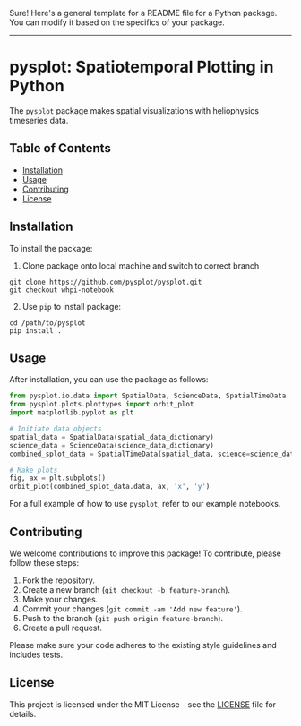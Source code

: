 Sure! Here's a general template for a README file for a Python package. You can modify it based on the specifics of your package.

---

# pysplot: Spatiotemporal Plotting in Python

The `pysplot` package makes spatial visualizations with heliophysics timeseries data.

## Table of Contents
- [Installation](#installation)
- [Usage](#usage)
- [Contributing](#contributing)
- [License](#license)

## Installation

To install the package:
1. Clone package onto local machine and switch to correct branch
```
git clone https://github.com/pysplot/pysplot.git
git checkout whpi-notebook
```
2. Use `pip` to install package:
```
cd /path/to/pysplot
pip install .
```

## Usage

After installation, you can use the package as follows:

```python
from pysplot.io.data import SpatialData, ScienceData, SpatialTimeData
from pysplot.plots.plottypes import orbit_plot
import matplotlib.pyplot as plt

# Initiate data objects
spatial_data = SpatialData(spatial_data_dictionary)
science_data = ScienceData(science_data_dictionary)
combined_splot_data = SpatialTimeData(spatial_data, science=science_data)

# Make plots
fig, ax = plt.subplots()
orbit_plot(combined_splot_data.data, ax, 'x', 'y')
```

For a full example of how to use `pysplot`, refer to our example notebooks.


## Contributing

We welcome contributions to improve this package! To contribute, please follow these steps:

1. Fork the repository.
2. Create a new branch (`git checkout -b feature-branch`).
3. Make your changes.
4. Commit your changes (`git commit -am 'Add new feature'`).
5. Push to the branch (`git push origin feature-branch`).
6. Create a pull request.

Please make sure your code adheres to the existing style guidelines and includes tests.

## License

This project is licensed under the MIT License - see the [LICENSE](LICENSE) file for details.
